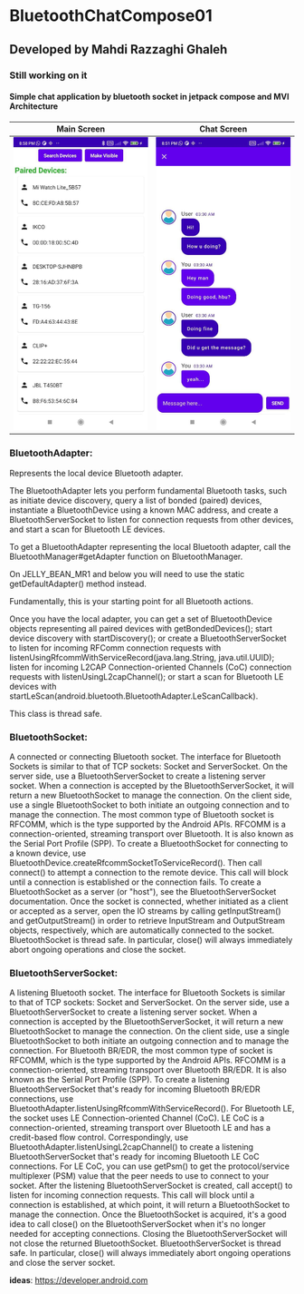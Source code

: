 # BluetoothChatCompose01
## Developed by Mahdi Razzaghi Ghaleh
### Still working on it
#### Simple chat application by bluetooth socket in jetpack compose and MVI Architecture


| Main Screen | Chat Screen |  
| :---: | :---: | 
| ![](screenshots/1.jpg) | ![](screenshots/2.jpg)  | 


### BluetoothAdapter:
Represents the local device Bluetooth adapter. 

The BluetoothAdapter lets you perform fundamental Bluetooth tasks,
such as initiate device discovery, query a list of bonded (paired) devices, 
instantiate a BluetoothDevice using a known MAC address, 
and create a BluetoothServerSocket to listen for connection requests from other devices, 
and start a scan for Bluetooth LE devices.

To get a BluetoothAdapter representing the local Bluetooth adapter, call the BluetoothManager#getAdapter function on BluetoothManager. 

On JELLY_BEAN_MR1 and below you will need to use the static getDefaultAdapter() method instead.

Fundamentally, this is your starting point for all Bluetooth actions. 

Once you have the local adapter, you can get a set of BluetoothDevice objects representing all paired devices with getBondedDevices(); 
start device discovery with startDiscovery(); 
or create a BluetoothServerSocket to listen for incoming RFComm connection requests with listenUsingRfcommWithServiceRecord(java.lang.String, java.util.UUID); 
listen for incoming L2CAP Connection-oriented Channels (CoC) connection requests with listenUsingL2capChannel(); 
or start a scan for Bluetooth LE devices with startLeScan(android.bluetooth.BluetoothAdapter.LeScanCallback).

This class is thread safe.

### BluetoothSocket:
A connected or connecting Bluetooth socket.
The interface for Bluetooth Sockets is similar to that of TCP sockets: Socket and ServerSocket. 
On the server side, use a BluetoothServerSocket to create a listening server socket.
When a connection is accepted by the BluetoothServerSocket, it will return a new BluetoothSocket to manage the connection. 
On the client side, use a single BluetoothSocket to both initiate an outgoing connection and to manage the connection.
The most common type of Bluetooth socket is RFCOMM, which is the type supported by the Android APIs. 
RFCOMM is a connection-oriented, streaming transport over Bluetooth. It is also known as the Serial Port Profile (SPP).
To create a BluetoothSocket for connecting to a known device, use BluetoothDevice.createRfcommSocketToServiceRecord(). 
Then call connect() to attempt a connection to the remote device. 
This call will block until a connection is established or the connection fails.
To create a BluetoothSocket as a server (or "host"), see the BluetoothServerSocket documentation.
Once the socket is connected, whether initiated as a client or accepted as a server, open the IO streams by calling getInputStream() and getOutputStream() in order to retrieve InputStream and OutputStream objects, respectively, which are automatically connected to the socket.
BluetoothSocket is thread safe. In particular, close() will always immediately abort ongoing operations and close the socket.

### BluetoothServerSocket:
A listening Bluetooth socket.
The interface for Bluetooth Sockets is similar to that of TCP sockets: Socket and ServerSocket. 
On the server side, use a BluetoothServerSocket to create a listening server socket. 
When a connection is accepted by the BluetoothServerSocket, it will return a new BluetoothSocket to manage the connection. On the client side, use a single BluetoothSocket to both initiate an outgoing connection and to manage the connection.
For Bluetooth BR/EDR, the most common type of socket is RFCOMM, which is the type supported by the Android APIs. RFCOMM is a connection-oriented, streaming transport over Bluetooth BR/EDR. It is also known as the Serial Port Profile (SPP). To create a listening BluetoothServerSocket that's ready for incoming Bluetooth BR/EDR connections, use BluetoothAdapter.listenUsingRfcommWithServiceRecord().
For Bluetooth LE, the socket uses LE Connection-oriented Channel (CoC). 
LE CoC is a connection-oriented, streaming transport over Bluetooth LE and has a credit-based flow control. 
Correspondingly, use BluetoothAdapter.listenUsingL2capChannel() to create a listening BluetoothServerSocket that's ready for incoming Bluetooth LE CoC connections. For LE CoC, you can use getPsm() to get the protocol/service multiplexer (PSM) value that the peer needs to use to connect to your socket.
After the listening BluetoothServerSocket is created, call accept() to listen for incoming connection requests. 
This call will block until a connection is established, at which point, it will return a BluetoothSocket to manage the connection. Once the BluetoothSocket is acquired, it's a good idea to call close() on the BluetoothServerSocket when it's no longer needed for accepting connections.
Closing the BluetoothServerSocket will not close the returned BluetoothSocket.
BluetoothServerSocket is thread safe. 
In particular, close() will always immediately abort ongoing operations and close the server socket.



**ideas**:
https://developer.android.com